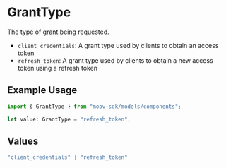 # GrantType

The type of grant being requested.

  - `client_credentials`: A grant type used by clients to obtain an access token
  - `refresh_token`: A grant type used by clients to obtain a new access token using a refresh token

## Example Usage

```typescript
import { GrantType } from "moov-sdk/models/components";

let value: GrantType = "refresh_token";
```

## Values

```typescript
"client_credentials" | "refresh_token"
```